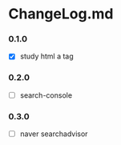 # ChangeLog.md

### 0.1.0
- [x] study html a tag

### 0.2.0
- [ ] search-console

### 0.3.0
- [ ] naver searchadvisor
